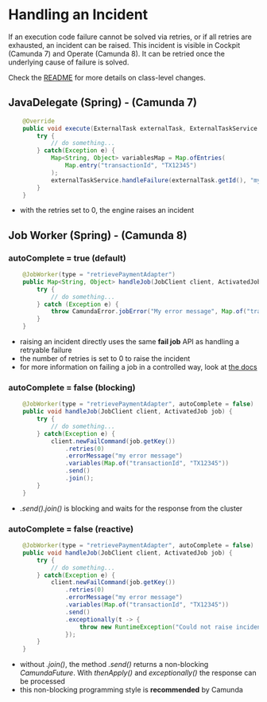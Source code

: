# Handling an Incident

If an execution code failure cannot be solved via retries, or if all retries are exhausted, an incident can be raised. This incident is visible in Cockpit (Camunda 7) and Operate (Camunda 8). It can be retried once the underlying cause of failure is solved.

Check the [README](./README.md) for more details on class-level changes.

## JavaDelegate (Spring) - (Camunda 7)

```java
    @Override
    public void execute(ExternalTask externalTask, ExternalTaskService externalTaskService) {
        try {
            // do something...
        } catch(Exception e) {
            Map<String, Object> variablesMap = Map.ofEntries(
                Map.entry("transactionId", "TX12345")
            );
            externalTaskService.handleFailure(externalTask.getId(), "my error message", "my error details", 0, 0L, variablesMap, null);
        }
    }
```

-   with the retries set to 0, the engine raises an incident

## Job Worker (Spring) - (Camunda 8)

### autoComplete = true (default)

```java
    @JobWorker(type = "retrievePaymentAdapter")
    public Map<String, Object> handleJob(JobClient client, ActivatedJob job) {
        try {
            // do something...
        } catch (Exception e) {
            throw CamundaError.jobError("My error message", Map.of("transactionId", "TX12345"), 0, null, e);
        }
    }
```

-   raising an incident directly uses the same **fail job** API as handling a retryable failure
-   the number of retries is set to 0 to raise the incident
-   for more information on failing a job in a controlled way, look at [the docs](https://docs.camunda.io/docs/next/apis-tools/spring-zeebe-sdk/configuration/#failing-jobs-in-a-controlled-way)

### autoComplete = false (blocking)

```java
    @JobWorker(type = "retrievePaymentAdapter", autoComplete = false)
    public void handleJob(JobClient client, ActivatedJob job) {
        try {
            // do something...
        } catch(Exception e) {
            client.newFailCommand(job.getKey())
                .retries(0)
                .errorMessage("my error message")
                .variables(Map.of("transactionId", "TX12345"))
                .send()
                .join();
        }
    }
```

-   _.send().join()_ is blocking and waits for the response from the cluster

### autoComplete = false (reactive)

```java
    @JobWorker(type = "retrievePaymentAdapter", autoComplete = false)
    public void handleJob(JobClient client, ActivatedJob job) {
        try {
            // do something...
        } catch(Exception e) {
            client.newFailCommand(job.getKey())
                .retries(0)
                .errorMessage("my error message")
                .variables(Map.of("transactionId", "TX12345"))
                .send()
                .exceptionally(t -> {
                    throw new RuntimeException("Could not raise incident: " + t.getMessage(), t);
                });
        }
    }
```

-   without _.join()_, the method _.send()_ returns a non-blocking _CamundaFuture_. With _thenApply()_ and _exceptionally()_ the response can be processed
-   this non-blocking programming style is **recommended** by Camunda
